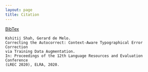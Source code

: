 ```yaml
---
layout: page
title: Citation
---
```


[BibTex](http://gerard.demelo.org/papers/typographical-error-correction.bib)

```
Kshitij Shah, Gerard de Melo.  
Correcting the Autocorrect: Context-Aware Typographical Error Correction
via Training Data Augmentation.  
In: Proceedings of the 12th Language Resources and Evaluation Conference
(LREC 2020), ELRA, 2020.
```
